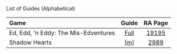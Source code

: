 List of Guides (Alphabetical) 

|Game|Guide|RA Page|
|:--|:--:|:--:|
|Ed, Edd, 'n Eddy: The Mis-Edventures | [Full](https://github.com/RetroAchievements/guides/wiki/Ed,-Edd,-'n-Eddy:-The-Mis-Edventures-(PlayStation-2))| [19195](https://retroachievements.org/game/19195)|
|Shadow Hearts| [[m]](https://github.com/RetroAchievements/guides/wiki/Shadow-Hearts)| [2989](https://retroachievements.org/game/2989)|